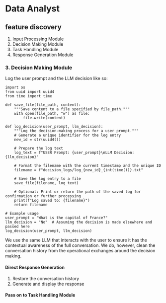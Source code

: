 # Data Analyst
## feature discovery
1. Input Processing Module
2. Decision Making Module
3. Task Handling Module
4. Response Generation Module
### 3. Decision Making Module
Log the user prompt and the LLM decision like so:
```
import os
from uuid import uuid4
from time import time

def save_file(file_path, content):
	"""Save content to a file specified by file_path."""
	with open(file_path, "w") as file:
		file.write(content)

def log_decision(user_prompt, llm_decision):
	"""Log the decision-making process for a user prompt."""
	# Generate a unique identifier for the log entry
	new_id = str(uuid4())

	# Prepare the log text
	log_text = f"USER Prompt: {user_prompt}\nLLM Decision: {llm_decision}"

	# Format the filename with the current timestamp and the unique ID
	filename = f"decision_logs/log_{new_id}_{int(time())}.txt"

	# Save the log entry to a file
	save_file(filename, log_text)

	# Optional: Print or return the path of the saved log for confirmation or further processing
	print(f"Log saved to: {filename}")
	return filename

# Example usage
user_prompt = "What is the capital of France?"
llm_decision = "No"  # Assuming the decision is made elsewhere and passed here
log_decision(user_prompt, llm_decision)
```
We use the same LLM that interacts with the user to ensure it has the contextual awareness of the full conversation.
We do, however, clean the conversation history from the operational exchanges around the decision making.
#### Direct Response Generation
1. Restore the conversation history
2. Generate and display the response
#### Pass on to Task Handling Module
